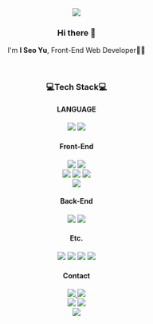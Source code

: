 <!--
**yuiseo/yuiseo** is a ✨ _special_ ✨ repository because its `README.md` (this file) appears on your GitHub profile.

Here are some ideas to get you started:

- 🔭 I’m currently working on ...
- 🌱 I’m currently learning ...
- 👯 I’m looking to collaborate on ...
- 🤔 I’m looking for help with ...
- 💬 Ask me about ...
- 📫 How to reach me: ...
- 😄 Pronouns: ...
- ⚡ Fun fact: ...
-->

<div align="center">
<img src="https://capsule-render.vercel.app/api?type=waving&color=0:4282f4,100:f3e5f4&height=260&section=header&text=Welcome,%20I%20Seo's%20GitHub&fontSize=50&fontColor=ffffff" />
<h3>Hi there 👋</h3>
<p>I'm <b>I Seo Yu</b>, Front-End Web Developer👩‍💻</p>

<br/>


<h3>💻Tech Stack💻</h3>

<h4>LANGUAGE</h4>
<img src="https://img.shields.io/badge/Python-3776AB?style=for-the-badge&logo=python&logoColor=white"/>
<img src="https://img.shields.io/badge/JavaScript-F7DF1E?style=for-the-badge&logo=JavaScript&logoColor=white"/>
<br />
<h4>Front-End</h4>
<img src="https://img.shields.io/badge/HTML5-E34F26?style=for-the-badge&logo=HTML5&logoColor=white"/>
<img src="https://img.shields.io/badge/CSS3-1572B6?style=for-the-badge&logo=CSS3&logoColor=white"/>
<br />
<img src="https://img.shields.io/badge/React.js-61DAFB?style=for-the-badge&logo=React&logoColor=white"/>
<img src="https://img.shields.io/badge/Next.js-000000?style=for-the-badge&logo=Next.js&logoColor=white"/>
<img src="https://img.shields.io/badge/Vue.js-4FC08D?style=for-the-badge&logo=Vue.js&logoColor=white"/>
<br />
<img src="https://img.shields.io/badge/styled components-DB7093?style=for-the-badge&logo=styled-components&logoColor=white"/>

<br />
<h4>Back-End</h4>
<img src="https://img.shields.io/badge/Django-092E20?style=for-the-badge&logo=Django&logoColor=white"/>
<img src="https://img.shields.io/badge/Postman-FF6C37?style=for-the-badge&logo=postman&logoColor=white">
	
<br />
<h4>Etc.</h4>
<div>
<img src="https://img.shields.io/badge/Git-F05032?style=for-the-badge&logo=git&logoColor=white">
<img src="https://img.shields.io/badge/Jira-0052CC?style=for-the-badge&logo=jira&logoColor=white"/>
<img src="https://img.shields.io/badge/Figma-F24E1E?style=for-the-badge&logo=figma&logoColor=white"/>
<img src="https://img.shields.io/badge/Notion-000000?style=for-the-badge&logo=notion&logoColor=white"/>

<br />
<h4>Contact</h4>
<a href="https://luminous24.tistory.com" target="_blank">
<img src="https://img.shields.io/badge/TECH Blog-4282f4?style=for-the-badge&logo=Tistory&logoColor=white"/>
</a>
<a href="https://mail.google.com/mail/?view=cm&amp;fs=1&amp;to=oesiu24@gmail.com" target="_blank">
<img src="https://img.shields.io/badge/Gmail-f3e5f4?style=for-the-badge&logo=Gmail&logoColor=white"/>
</a>
<br />
<img src="http://mazassumnida.wtf/api/v2/generate_badge?boj=oesiu" />
<img src="http://mazandi.herokuapp.com/api?handle=oesiu24&theme=warm"/>
<br />
<img src="https://capsule-render.vercel.app/api?type=waving&color=20:b0c4de,100:f3e5f4&height=200&reversal=true&section=footer" />
</div>
